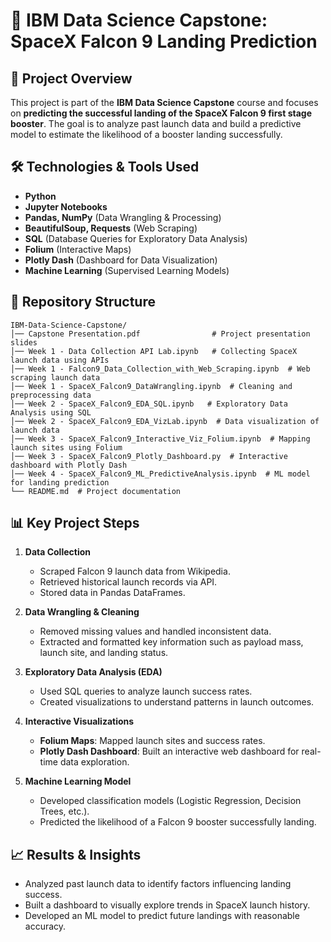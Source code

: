 # 🚀 IBM Data Science Capstone: SpaceX Falcon 9 Landing Prediction

## 📌 Project Overview
This project is part of the **IBM Data Science Capstone** course and focuses on **predicting the successful landing of the SpaceX Falcon 9 first stage booster**. The goal is to analyze past launch data and build a predictive model to estimate the likelihood of a booster landing successfully.

## 🛠 Technologies & Tools Used
- **Python**
- **Jupyter Notebooks**
- **Pandas, NumPy** (Data Wrangling & Processing)
- **BeautifulSoup, Requests** (Web Scraping)
- **SQL** (Database Queries for Exploratory Data Analysis)
- **Folium** (Interactive Maps)
- **Plotly Dash** (Dashboard for Data Visualization)
- **Machine Learning** (Supervised Learning Models)

## 📂 Repository Structure
```
IBM-Data-Science-Capstone/
│── Capstone Presentation.pdf                # Project presentation slides
│── Week 1 - Data Collection API Lab.ipynb   # Collecting SpaceX launch data using APIs
│── Week 1 - Falcon9_Data_Collection_with_Web_Scraping.ipynb  # Web scraping launch data
│── Week 1 - SpaceX_Falcon9_DataWrangling.ipynb  # Cleaning and preprocessing data
│── Week 2 - SpaceX_Falcon9_EDA_SQL.ipynb   # Exploratory Data Analysis using SQL
│── Week 2 - SpaceX_Falcon9_EDA_VizLab.ipynb  # Data visualization of launch data
│── Week 3 - SpaceX_Falcon9_Interactive_Viz_Folium.ipynb  # Mapping launch sites using Folium
│── Week 3 - SpaceX_Falcon9_Plotly_Dashboard.py  # Interactive dashboard with Plotly Dash
│── Week 4 - SpaceX_Falcon9_ML_PredictiveAnalysis.ipynb  # ML model for landing prediction
└── README.md  # Project documentation
```

## 📊 Key Project Steps
1. **Data Collection**  
   - Scraped Falcon 9 launch data from Wikipedia.
   - Retrieved historical launch records via API.
   - Stored data in Pandas DataFrames.

2. **Data Wrangling & Cleaning**  
   - Removed missing values and handled inconsistent data.
   - Extracted and formatted key information such as payload mass, launch site, and landing status.

3. **Exploratory Data Analysis (EDA)**  
   - Used SQL queries to analyze launch success rates.
   - Created visualizations to understand patterns in launch outcomes.

4. **Interactive Visualizations**
   - **Folium Maps**: Mapped launch sites and success rates.
   - **Plotly Dash Dashboard**: Built an interactive web dashboard for real-time data exploration.

5. **Machine Learning Model**
   - Developed classification models (Logistic Regression, Decision Trees, etc.).
   - Predicted the likelihood of a Falcon 9 booster successfully landing.

## 📈 Results & Insights
- Analyzed past launch data to identify factors influencing landing success.
- Built a dashboard to visually explore trends in SpaceX launch history.
- Developed an ML model to predict future landings with reasonable accuracy.
